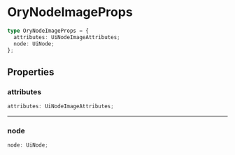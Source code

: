 # OryNodeImageProps

```ts
type OryNodeImageProps = {
  attributes: UiNodeImageAttributes;
  node: UiNode;
};
```

## Properties

### attributes

```ts
attributes: UiNodeImageAttributes;
```

***

### node

```ts
node: UiNode;
```
